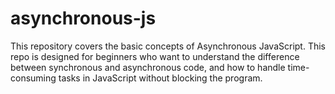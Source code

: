 # asynchronous-js
This repository covers the basic concepts of Asynchronous JavaScript. This repo is designed for beginners who want to understand the difference between synchronous and asynchronous code, and how to handle time-consuming tasks in JavaScript without blocking the program.
